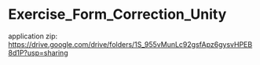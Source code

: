 # Exercise_Form_Correction_Unity

application zip: https://drive.google.com/drive/folders/1S_955vMunLc92gsfApz6gysvHPEB8d1P?usp=sharing
